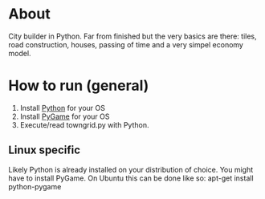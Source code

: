 # About
City builder in Python. Far from finished but the very basics are there: tiles, road construction, houses, passing of time and a very simpel economy model. 

# How to run (general)
1. Install [Python](http://www.python.org/) for your OS
2. Install [PyGame](http://www.pygame.org/) for your OS
3. Execute/read towngrid.py with Python.

## Linux specific
Likely Python is already installed on your distribution of choice. You might have to install PyGame. On Ubuntu this can be done like so: apt-get install python-pygame


 


